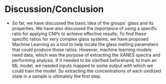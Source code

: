 # Discussion/Conclusion 
- So far, we have discussed the basic idea of the groups' glass and its properties. We have also discussed the importance of using a specific ratio for applying CNPs to achieve effective results. To find these specific ratios for very complex glass systems, we have proposed Machine Learning as a tool to help locate the glass melting parameters that could produce those ratios. However, machine learning models need data, which was the purpose of extracting the XANES spectra and performing analysis. If it needed to be clarified beforehand, to train an ML model, we needed inputs mapped to some output with which we could train the model. So extracting the concentrations of each oxidized state in a sample is ultimately the first step.